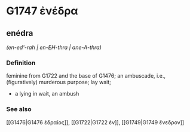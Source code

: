 # G1747 ἐνέδρα

## enédra

_(en-ed'-rah | en-EH-thra | ane-A-thra)_

### Definition

feminine from G1722 and the base of G1476; an ambuscade, i.e., (figuratively) murderous purpose; lay wait; 

- a lying in wait, an ambush

### See also

[[G1476|G1476 ἑδραῖος]], [[G1722|G1722 ἐν]], [[G1749|G1749 ἔνεδρον]]
